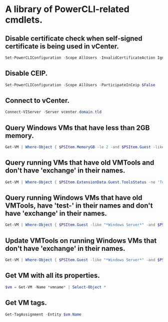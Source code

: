 # A library of PowerCLI-related cmdlets.

## Disable certificate check when self-signed certificate is being used in vCenter.
```powershell
Set-PowerCLIConfiguration -Scope AllUsers -InvalidCertificateAction Ignore
```

## Disable CEIP.
```powershell
Set-PowerCLIConfiguration -Scope AllUsers -ParticipateInCeip $False
```

## Connect to vCenter.
```powershell
Connect-VIServer -Server vcenter.domain.tld
```

## Query Windows VMs that have less than 2GB memory.
```powershell
Get-VM | Where-Object { $PSItem.MemoryGB -le 2 -and $PSItem.Guest -like "*Windows Server*" } | Format-Table -AutoSize
```

## Query running VMs that have old VMTools and don't have 'exchange' in their names.
```powershell
Get-VM | Where-Object { $PSItem.ExtensionData.Guest.ToolsStatus -ne 'ToolsOk' -and $PSItem.Name -notlike 'exchange*' -and $PSItem.PowerState -eq 'PoweredOn' } | Format-Table -AutoSize
```

## Query running Windows VMs that have old VMTools, have 'test-' in their names and don't have 'exchange' in their names.
```powershell
Get-VM | Where-Object { $PSItem.Guest -like "*Windows Server*" -and $PSItem.Name -like "test-*" -and $PSItem.ExtensionData.Guest.ToolsStatus -ne 'ToolsOk' -and $PSItem.Name -notlike 'exchange*' -and $PSItem.PowerState -eq 'PoweredOn' } | Format-Table -AutoSize
```

## Update VMTools on running Windows VMs that don't have 'exchange' in their names.
```powershell
Get-VM | Where-Object { $PSItem.Guest -like "*Windows Server*" -and $PSItem.ExtensionData.Guest.ToolsStatus -ne 'ToolsOk' -and $PSItem.Name -notlike 'exchange*' -and $PSItem.PowerState -eq 'PoweredOn' } | Update-Tools
```

## Get VM with all its properties.
```powershell
$vm = Get-VM -Name *vmname* | Select-Object *
```

## Get VM tags.
```powershell
Get-TagAssignment -Entity $vm.Name
```

